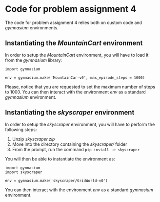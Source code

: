# Code for problem assignment 4

The code for problem assignment 4 relies both on custom code and *gymnasium* environments.

## Instantiating the *MountainCart* environment

In order to setup the *MountainCart* environment, you will have to load it from the *gymnasium* library:

```
import gymnasium

env = gymnasium.make('MountainCar-v0', max_episode_steps = 1000)
```

Please, notice that you are requested to set the maximum number of steps to 1000. You can then interact with the
environment *env* as a standard *gymnasium* environment.

## Instantiating the *skyscraper* environment

In order to setup the *skyscraper* environment, you will have to perform the following steps:

1. Unzip *skyscraper.zip*
2. Move into the directory containing the *skyscraper/* folder
3. From the prompt, run the command  ```pip install -e skyscraper```

You will then be able to instantiate the environment as:

```
import gymnasium
import skyscraper

env = gymnasium.make('skyscraper/GridWorld-v0')
```

You can then interact with the environment *env* as a standard *gymnasium* environment.

